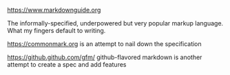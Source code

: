 https://www.markdownguide.org

The informally-specified, underpowered but very popular markup language. What my fingers default to writing.

https://commonmark.org is an attempt to nail down the specification

https://github.github.com/gfm/ github-flavored markdown is another attempt to create a spec and add features